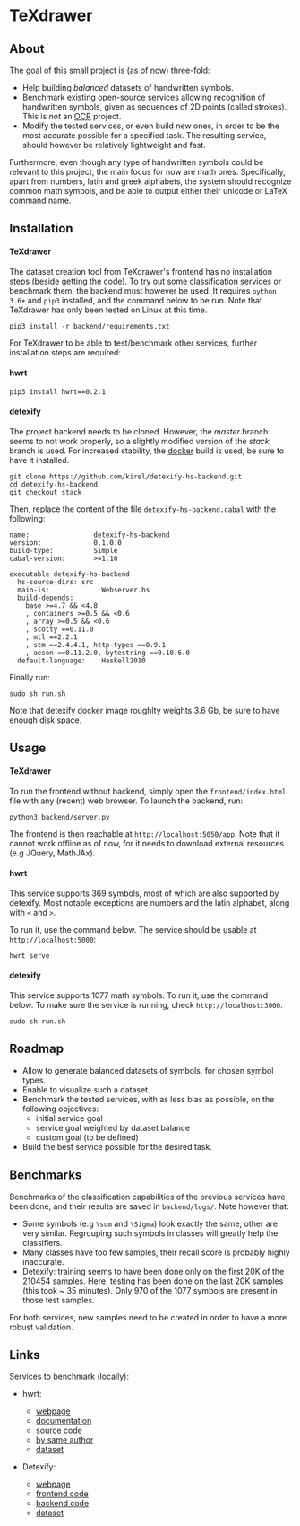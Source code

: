 # TeXdrawer

## About

The goal of this small project is (as of now) three-fold:

- Help building *balanced* datasets of handwritten symbols.
- Benchmark existing open-source services allowing recognition of handwritten symbols, given as sequences of 2D points (called strokes). This is *not* an [OCR](https://en.wikipedia.org/wiki/Optical_character_recognition) project.
- Modify the tested services, or even build new ones, in order to be the most accurate possible for a specified task. The resulting service, should however be relatively lightweight and fast.

Furthermore, even though any type of handwritten symbols could be relevant to this project, the main focus for now are math ones. Specifically, apart from numbers, latin and greek alphabets, the system should recognize common math symbols, and be able to output either their unicode or LaTeX command name.


## Installation

#### TeXdrawer

The dataset creation tool from TeXdrawer's frontend has no installation steps (beside getting the code). To try out some classification services or benchmark them, the backend must however be used. It requires ``` python 3.6+ ``` and ``` pip3 ``` installed, and the command below to be run. Note that TeXdrawer has only been tested on Linux at this time.

```
pip3 install -r backend/requirements.txt
```

For TeXdrawer to be able to test/benchmark other services, further installation steps are required:

#### hwrt

```
pip3 install hwrt==0.2.1
```

#### detexify

The project backend needs to be cloned. However, the *master* branch seems to not work properly, so a slightly modified version of the *stack* branch is used. For increased stability, the [docker](https://docs.docker.com/engine/install) build is used, be sure to have it installed.

```
git clone https://github.com/kirel/detexify-hs-backend.git
cd detexify-hs-backend
git checkout stack
```

Then, replace the content of the file ``` detexify-hs-backend.cabal ``` with the following:

```
name:                detexify-hs-backend
version:             0.1.0.0
build-type:          Simple
cabal-version:       >=1.10

executable detexify-hs-backend
  hs-source-dirs: src
  main-is:             Webserver.hs
  build-depends:
    base >=4.7 && <4.8
    , containers >=0.5 && <0.6
    , array >=0.5 && <0.6
    , scotty ==0.11.0
    , mtl ==2.2.1
    , stm ==2.4.4.1, http-types ==0.9.1
    , aeson ==0.11.2.0, bytestring ==0.10.6.0
  default-language:    Haskell2010
```

Finally run:

```
sudo sh run.sh
```

Note that detexify docker image roughlty weights 3.6 Gb, be sure to have enough disk space.


## Usage

#### TeXdrawer

To run the frontend without backend, simply open the ``` frontend/index.html ``` file with any (recent) web browser. To launch the backend, run:

```
python3 backend/server.py
```

The frontend is then reachable at ``` http://localhost:5050/app ```. Note that it cannot work offline as of now, for it needs to download external resources (e.g JQuery, MathJAx).

#### hwrt

This service supports 369 symbols, most of which are also supported by detexify. Most notable exceptions are numbers and the latin alphabet, along with ``` < ``` and ``` > ```.

To run it, use the command below. The service should be usable at ``` http://localhost:5000 ```:

```
hwrt serve
```


#### detexify

This service supports 1077 math symbols. To run it, use the command below. To make sure the service is running, check ``` http://localhost:3000 ```.

```
sudo sh run.sh
```


## Roadmap

- Allow to generate balanced datasets of symbols, for chosen symbol types.
- Enable to visualize such a dataset.
- Benchmark the tested services, with as less bias as possible, on the following objectives:
  - initial service goal
  - service goal weighted by dataset balance
  - custom goal (to be defined)
- Build the best service possible for the desired task.


## Benchmarks

Benchmarks of the classification capabilities of the previous services have been done, and their results are saved in ``` backend/logs/ ```. Note however that:
- Some symbols (e.g ``` \sum ``` and ``` \Sigma ```) look exactly the same, other are very similar. Regrouping such symbols in classes will greatly help the classifiers.
- Many classes have too few samples, their recall score is probably highly inaccurate.
- Detexify: training seems to have been done only on the first 20K of the 210454 samples. Here, testing has been done on the last 20K samples (this took ~ 35 minutes). Only 970 of the 1077 symbols are present in those test samples.

For both services, new samples need to be created in order to have a more robust validation.


## Links

Services to benchmark (locally):

- hwrt:
  - [webpage](http://write-math.com/)
  - [documentation](https://pythonhosted.org/hwrt)
  - [source code](https://github.com/MartinThoma/hwrt)
  - [by same author](https://github.com/MartinThoma/write-math)
  - [dataset](http://www.martin-thoma.de/write-math/data)

- Detexify:
  - [webpage](http://detexify.kirelabs.org/classify.html)
  - [frontend code](https://github.com/kirel/detexify)
  - [backend code](https://github.com/kirel/detexify-hs-backend)
  - [dataset](https://github.com/kirel/detexify-data)

